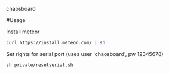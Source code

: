 chaosboard

#Usage

Install meteor

```bash
curl https://install.meteor.com/ | sh
```

Set rights for serial port (uses user 'chaosboard', pw 12345678)

```bash
sh private/resetserial.sh
```